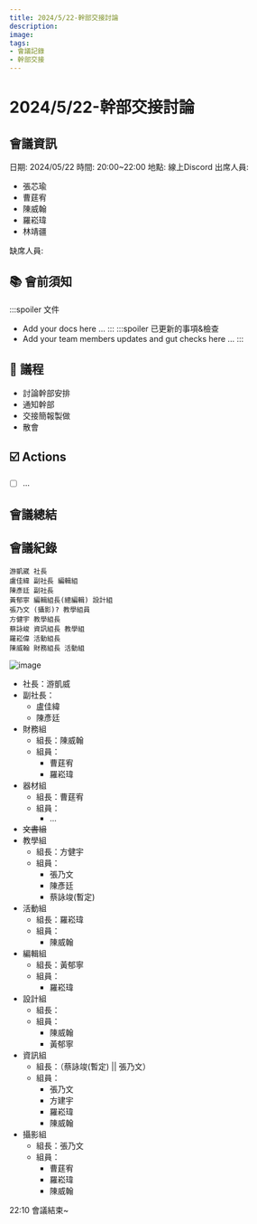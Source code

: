 ```yaml
---
title: 2024/5/22-幹部交接討論
description:
image:
tags:
- 會議記錄
- 幹部交接
---
```

# 2024/5/22-幹部交接討論
## 會議資訊
日期: 2024/05/22
時間: 20:00~22:00
地點: 線上Discord
出席人員:
- 張芯瑜
- 曹莛宥
- 陳威翰
- 羅崧瑋
- 林靖疆

缺席人員:

## 📚 會前須知
:::spoiler 文件
- Add your docs here ...
:::
:::spoiler 已更新的事項&檢查
- Add your team members updates and gut checks here ...
:::

## 📣 議程
- 討論幹部安排
- 通知幹部
- 交接簡報製做
- 散會

## ☑️ Actions
- [ ] ... 

## 會議總結


## 會議紀錄
```
游凱崴 社長
盧佳緯 副社長 編輯組
陳彥廷 副社長
黃郁寧 編輯組長(總編輯) 設計組
張乃文 (攝影)? 教學組員
方健宇 教學組長
蔡詠峻 資訊組長 教學組
羅崧偉 活動組長
陳威翰 財務組長 活動組
```
![image](https://hackmd.io/_uploads/SyJoMPj70.png)

- 社長：游凱威
- 副社長：
    - 盧佳緯
    - 陳彥廷
- 財務組
    - 組長：陳威翰
    - 組員：
        - 曹莛宥
        - 羅崧瑋
- 器材組
    - 組長：曹莛宥
    - 組員：
        - ...
- ~~文書組~~
- 教學組
    - 組長：方健宇
    - 組員：
        - 張乃文
        - 陳彥廷
        - 蔡詠竣(暫定)
- 活動組
    - 組長：羅崧瑋
    - 組員：
        - 陳威翰
- 編輯組
    - 組長：黃郁寧
    - 組員：
        - 羅崧瑋
- 設計組
    - 組長：
    - 組員：
        - 陳威翰
        - 黃郁寧
- 資訊組
    - 組長：（蔡詠竣(暫定) || 張乃文）
    - 組員：
        - 張乃文
        - 方建宇
        - 羅崧瑋
        - 陳威翰
- 攝影組
    - 組長：張乃文
    - 組員：
        - 曹莛宥
        - 羅崧瑋
        - 陳威翰

22:10 會議結束~ 